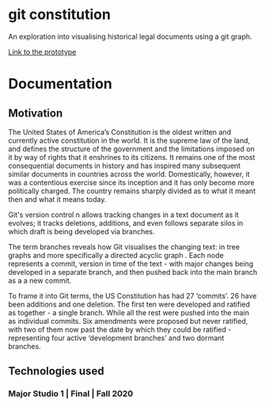 # git constitution

An exploration into visualising historical legal documents using a git graph.

[Link to the prototype](https://shmanzar.github.io/major-studio/project_03_interactive/final/index.html)

# Documentation

## Motivation

The United States of America’s Constitution is the oldest written and currently active constitution in the world. It is the supreme law of the land, and defines the structure of the government and the limitations imposed on it by way of rights that it enshrines to its citizens. It remains one of the most consequential documents in history and has inspired many subsequent similar documents in countries across the world. Domestically, however, it was a contentious exercise since its inception and it has only become more politically charged. The country remains sharply divided as to what it meant then and what it means today.

Git's version control n allows tracking changes in a text document as it evolves; it tracks deletions, additions, and even follows separate silos in which draft is being developed via branches.

The term branches reveals how Git visualises the changing text: in tree graphs and more specifically a directed acyclic graph . Each node represents a commit, version in time of the text - with major changes being developed in a separate branch, and then pushed back into the main branch as a a new commit.

To frame it into Git terms, the US Constitution has had 27 ‘commits’. 26 have been additions and one deletion. The first ten were developed and ratified as together - a single branch. While all the rest were pushed into the main as individual commits. Six amendments were proposed but never ratified, with two of them now past the date by which they could be ratified - representing four active ‘development branches’ and two dormant branches.

## Technologies used

### Major Studio 1 | Final | Fall 2020

[](smanzar@newschool.edu)
